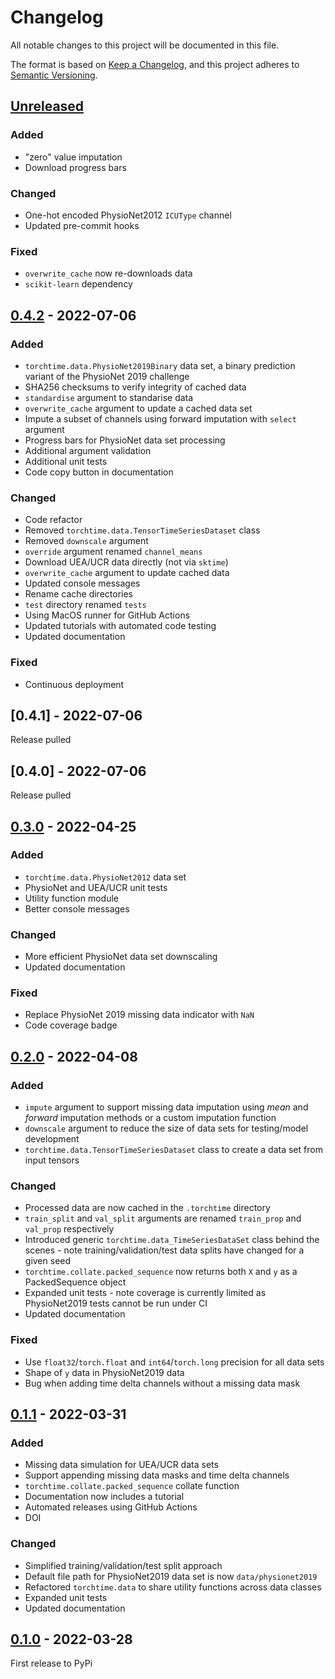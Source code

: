 # Changelog
All notable changes to this project will be documented in this file.

The format is based on [Keep a Changelog](https://keepachangelog.com/en/1.0.0/),
and this project adheres to [Semantic Versioning](https://semver.org/spec/v2.0.0.html).

## [Unreleased]

### Added

* "zero" value imputation
* Download progress bars

### Changed

* One-hot encoded PhysioNet2012 `ICUType` channel
* Updated pre-commit hooks

### Fixed

* `overwrite_cache` now re-downloads data
* `scikit-learn` dependency

## [0.4.2] - 2022-07-06

### Added

* `torchtime.data.PhysioNet2019Binary` data set, a binary prediction variant of the PhysioNet 2019 challenge
* SHA256 checksums to verify integrity of cached data
* `standardise` argument to standarise data
* `overwrite_cache` argument to update a cached data set
* Impute a subset of channels using forward imputation with `select` argument
* Progress bars for PhysioNet data set processing
* Additional argument validation
* Additional unit tests
* Code copy button in documentation

### Changed

* Code refactor
* Removed `torchtime.data.TensorTimeSeriesDataset` class
* Removed `downscale` argument
* `override` argument renamed `channel_means`
* Download UEA/UCR data directly (not via `sktime`)
* `overwrite_cache` argument to update cached data
* Updated console messages
* Rename cache directories
* `test` directory renamed `tests`
* Using MacOS runner for GitHub Actions
* Updated tutorials with automated code testing
* Updated documentation

### Fixed

* Continuous deployment

## [0.4.1] - 2022-07-06

Release pulled

## [0.4.0] - 2022-07-06

Release pulled

## [0.3.0] - 2022-04-25

### Added

* `torchtime.data.PhysioNet2012` data set
* PhysioNet and UEA/UCR unit tests
* Utility function module
* Better console messages

### Changed

* More efficient PhysioNet data set downscaling
* Updated documentation

### Fixed

* Replace PhysioNet 2019 missing data indicator with `NaN`
* Code coverage badge

## [0.2.0] - 2022-04-08

### Added

* `impute` argument to support missing data imputation using *mean* and *forward* imputation methods or a custom imputation function
* ``downscale`` argument to reduce the size of data sets for testing/model development
* `torchtime.data.TensorTimeSeriesDataset` class to create a data set from input tensors

### Changed

* Processed data are now cached in the ``.torchtime`` directory
* `train_split` and `val_split` arguments are renamed `train_prop` and `val_prop` respectively
* Introduced generic `torchtime.data_TimeSeriesDataSet` class behind the scenes - note training/validation/test data splits have changed for a given seed
* `torchtime.collate.packed_sequence` now returns both `X` and `y` as a PackedSequence object
* Expanded unit tests - note coverage is currently limited as PhysioNet2019 tests cannot be run under CI
* Updated documentation

### Fixed

* Use `float32`/`torch.float` and `int64`/`torch.long` precision for all data sets
* Shape of `y` data in PhysioNet2019 data
* Bug when adding time delta channels without a missing data mask

## [0.1.1] - 2022-03-31

### Added

* Missing data simulation for UEA/UCR data sets
* Support appending missing data masks and time delta channels
* `torchtime.collate.packed_sequence` collate function
* Documentation now includes a tutorial
* Automated releases using GitHub Actions
* DOI

### Changed

* Simplified training/validation/test split approach
* Default file path for PhysioNet2019 data set is now `data/physionet2019`
* Refactored `torchtime.data` to share utility functions across data classes
* Expanded unit tests
* Updated documentation

## [0.1.0] - 2022-03-28

First release to PyPi

[Unreleased]: https://github.com/philipdarke/torchtime/compare/v0.4.2.HEAD
[0.4.2]: https://github.com/philipdarke/torchtime/compare/v0.3.0..v0.4.2
[0.3.0]: https://github.com/philipdarke/torchtime/compare/v0.2.0..v0.3.0
[0.2.0]: https://github.com/philipdarke/torchtime/compare/v0.1.1..v0.2.0
[0.1.1]: https://github.com/philipdarke/torchtime/compare/v0.1.0..v0.1.1
[0.1.0]: https://github.com/philipdarke/torchtime/releases/tag/v0.1.0
